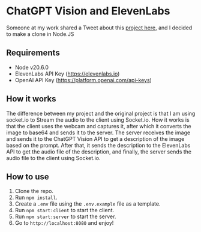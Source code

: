 # ChatGPT Vision and ElevenLabs

Someone at my work shared a Tweet about this [project here](https://github.com/cbh123/narrator), and I decided to make a clone in Node.JS

## Requirements

- Node v20.6.0
- ElevenLabs API Key (https://elevenlabs.io)
- OpenAI API Key (https://platform.openai.com/api-keys)

## How it works

The difference between my project and the original project is that I am using socket.io to Stream the audio to the client using Socket.io.
How it works is that the client uses the webcam and captures it, after which it converts the image to base64 and sends it to the server.
The server receives the image and sends it to the ChatGPT Vision API to get a description of the image based on the prompt. After that, it sends the description to the ElevenLabs API to get the audio file of the description, and finally, the server sends the audio file to the client using Socket.io.

## How to use

1. Clone the repo.
2. Run `npm install`.
3. Create a `.env` file using the `.env.example` file as a template.
4. Run `npm start:client` to start the client.
5. Run `npm start:server` to start the server.
6. Go to `http://localhost:8080` and enjoy!